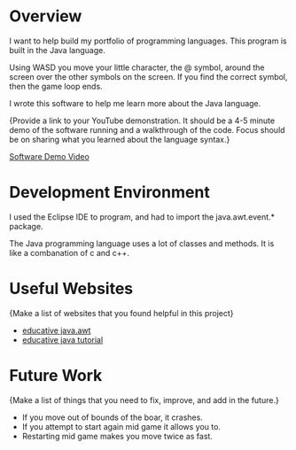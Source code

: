 # Overview

I want to help build my portfolio of programming languages. This program is built in the Java language.

Using WASD you move your little character, the @ symbol, around the screen over the other symbols on the screen. If you find the correct symbol, then the game loop ends.

I wrote this software to help me learn more about the Java language.

{Provide a link to your YouTube demonstration.  It should be a 4-5 minute demo of the software running and a walkthrough of the code.  Focus should be on sharing what you learned about the language syntax.}

[Software Demo Video](https://youtu.be/IFsQHOPHa0s)

# Development Environment

I used the Eclipse IDE to program, and had to import the java.awt.event.* package.

The Java programming language uses a lot of classes and methods. It is like a combanation of c and c++.

# Useful Websites

{Make a list of websites that you found helpful in this project}
* [educative java.awt](https://www.educative.io/answers/how-to-listen-to-and-take-action-on-keyboard-strokes-in-java)
* [educative java tutorial](https://www.educative.io/courses/complete-guide-to-java-programming?utm_campaign=dynamic-programming&utm_source=google&utm_medium=ppc&utm_content=dynamic&utm_term=java&eid=5082902844932096&utm_term=&utm_campaign=%5BDynamic%5D+Programming+Skills&utm_source=adwords&utm_medium=ppc&hsa_acc=5451446008&hsa_cam=16452540641&hsa_grp=132633981983&hsa_ad=585209036152&hsa_src=g&hsa_tgt=aud-962458302600:dsa-1635401211326&hsa_kw=&hsa_mt=&hsa_net=adwords&hsa_ver=3&gclid=CjwKCAjwkaSaBhA4EiwALBgQaBAdhc9xf-PEjk7HUJnhOQSlnpI1PvxMd3ld9EPeK3ISjZ9ptDsWXxoCc74QAvD_BwE)

# Future Work

{Make a list of things that you need to fix, improve, and add in the future.}
* If you move out of bounds of the boar, it crashes.
* If you attempt to start again mid game it allows you to.
* Restarting mid game makes you move twice as fast.
